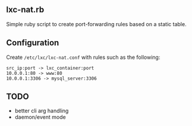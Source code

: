## lxc-nat.rb

Simple ruby script to create port-forwarding rules based on a static table.

## Configuration

Create `/etc/lxc/lxc-nat.conf` with rules such as the following:

```
src_ip:port -> lxc_container:port
10.0.0.1:80 -> www:80
10.0.0.1:3306 -> mysql_server:3306
```

## TODO

* better cli arg handling
* daemon/event mode
